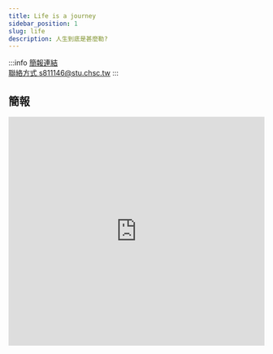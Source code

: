 ```yaml
---
title: Life is a journey
sidebar_position: 1
slug: life
description: 人生到底是甚麼勒?
---
```

:::info
[簡報連結](https://docs.google.com/presentation/d/1JNEa64VwIq7ghE5ezzJKEKJMNRXR2RokiyTsJmLNCt4/edit?usp=sharing)  
[聯絡方式 s811146@stu.chsc.tw](mailto:s811146@stu.chsc.tw)
:::
## 簡報
<iframe src="https://docs.google.com/presentation/d/e/2PACX-1vRpbUaX9zhV5yGEkia-wZldttvb6R-UFWxO2ZP8eXciJ4jjXLV823rsNKKPSG5Adk-RYflskqC5YUey/embed?start=false&loop=false&delayms=5000" frameborder="0" width="100%" height="450px" allowfullscreen="true" mozallowfullscreen="true" webkitallowfullscreen="true"></iframe>  
